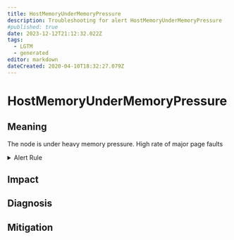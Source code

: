```yaml
---
title: HostMemoryUnderMemoryPressure
description: Troubleshooting for alert HostMemoryUnderMemoryPressure
#published: true
date: 2023-12-12T21:12:32.022Z
tags: 
  - LGTM
  - generated
editor: markdown
dateCreated: 2020-04-10T18:32:27.079Z
---
```


# HostMemoryUnderMemoryPressure

## Meaning
[//]: # "Short paragraph that explains what the alert means"
The node is under heavy memory pressure. High rate of major page faults

<details>
  <summary>Alert Rule</summary>

{{% rule "host-and-hardware/node-exporter.yml" "HostMemoryUnderMemoryPressure" %}}

{{% comment %}}

```yaml
alert: HostMemoryUnderMemoryPressure
expr: (rate(node_vmstat_pgmajfault[1m]) > 1000) * on(instance) group_left (nodename) node_uname_info{nodename=~".+"}
for: 2m
labels:
    severity: warning
annotations:
    summary: Host memory under memory pressure (instance {{ $labels.instance }})
    description: |-
        The node is under heavy memory pressure. High rate of major page faults
          VALUE = {{ $value }}
          LABELS = {{ $labels }}
    runbook: https://github.com/srerun/prometheus-alerts/blob/main/content/runbooks/node-exporter/HostMemoryUnderMemoryPressure.md

```

{{% /comment %}}

</details>


## Impact
[//]: # "What could / will happen if the alert is not addressed"



## Diagnosis
[//]: # "Steps to take to identify the cause of the problem"



## Mitigation
[//]: # "The steps necessary to resolve the alert"
